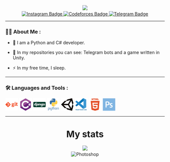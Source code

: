 <div id="header" align="center">
  <img src="https://readme-typing-svg.herokuapp.com?font=monosript&size=30&color=0BF700&center=true&vCenter=true&width=500&lines=+Python+and+C%23+developer;+3%2B+years+in+coding;Full-stack+web+developer" width="700"/>
</div>
<div id="badges" align="center">
  <a href="https://www.instagram.com/forgotten_en/">
    <img src="https://img.shields.io/badge/Instagram-purple?style=for-the-badge&logo=instagram&logoColor=white" alt="Instagram Badge"/>
  </a>
  <a href="https://codeforces.com/profile/Wety">
    <img src="https://img.shields.io/badge/Codeforces-black?style=for-the-badge&logo=codeforces&logoColor=white" alt="Codeforces Badge"/>
  </a>
  <a href="your-twitter-URL">
    <img src="https://img.shields.io/badge/Telegram-blue?style=for-the-badge&logo=telegram&logoColor=white" alt="Telegram Badge"/>
  </a>
</div>

---

### :woman_technologist: About Me :
- :telescope: I am a Python and C# developer.

- :seedling: In my repositories you can see: Telegram bots and a game written in Unity.

- :zap: In my free time, I sleep.


---

### :hammer_and_wrench: Languages and Tools :
<div>
  <img src="https://github.com/devicons/devicon/blob/master/icons/git/git-plain-wordmark.svg" title="Git" **alt="Git" width="40" height="40"/>
  <img src="https://github.com/devicons/devicon/blob/master/icons/csharp/csharp-original.svg" title="C#" **alt="C#" width="40" height="40"/>
  <img src="https://github.com/devicons/devicon/blob/master/icons/django/django-original.svg" title="Django" **alt="Django" width="40" height="40"/>
  <img src="https://github.com/devicons/devicon/blob/master/icons/python/python-original-wordmark.svg" title="Python" **alt="Python" width="40" height="40"/>
  <img src="https://github.com/devicons/devicon/blob/master/icons/unity/unity-original.svg" title="Unity" **alt="Unity" width="40" height="40"/>
  <img src="https://github.com/devicons/devicon/blob/master/icons/vscode/vscode-original-wordmark.svg" title="Visual Studio Code" **alt="Visual Studio Code" width="40" height="40"/>
  <img src="https://github.com/devicons/devicon/blob/master/icons/html5/html5-plain-wordmark.svg" title="HTML" **alt="HTML" width="40" height="40"/>
  <img src="https://github.com/devicons/devicon/blob/master/icons/photoshop/photoshop-plain.svg" title="Photoshop" **alt="Photoshop" width="40" height="40"/>

<div>

---
<div id="header" align="center">
  <h1>My stats</h1>
  <img src="http://github-readme-streak-stats.herokuapp.com?user=wetymov&theme=dracula&hide_border=true&date_format=j%20M%5B%20Y%5D&border=2CFF0EFE"/>
<div>
  
<div id="header" align="center">
  <img src="https://github-readme-stats.vercel.app/api/top-langs/?username=wetymov&layout=compact&theme=vision-friendly-dark" title="Photoshop" **alt="Photoshop"/>
<div>
